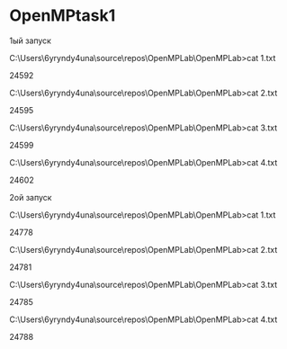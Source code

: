 # OpenMPtask1

1ый запуск

C:\Users\6yryndy4una\source\repos\OpenMPLab\OpenMPLab>cat 1.txt

24592

C:\Users\6yryndy4una\source\repos\OpenMPLab\OpenMPLab>cat 2.txt

24595 

C:\Users\6yryndy4una\source\repos\OpenMPLab\OpenMPLab>cat 3.txt

24599

C:\Users\6yryndy4una\source\repos\OpenMPLab\OpenMPLab>cat 4.txt

24602

2ой запуск

C:\Users\6yryndy4una\source\repos\OpenMPLab\OpenMPLab>cat 1.txt

24778 

C:\Users\6yryndy4una\source\repos\OpenMPLab\OpenMPLab>cat 2.txt

24781 

C:\Users\6yryndy4una\source\repos\OpenMPLab\OpenMPLab>cat 3.txt

24785 

C:\Users\6yryndy4una\source\repos\OpenMPLab\OpenMPLab>cat 4.txt

24788
